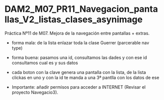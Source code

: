 # DAM2_M07_PR11_Navegacion_pantallas_V2_listas_clases_asynimage
Práctica Nº11 de M07. Mejora de la navegación entre pantallas + extras.

- forma mala: de la lista enlazar toda la clase Guerrer (parcerable nav type)
- forma buena: pasamos una id, consultamos las dades y con ese id consultamos cual es y sus datos
  
- cada boton con la clave genera una pantalla con la lista, de la lista clickas en uno y con la id te manda a una 3ª pantlla con los datos de ese
- Importante: añadir permisos para acceder a INTERNET (Revisar el proyecto Navegacio3).
